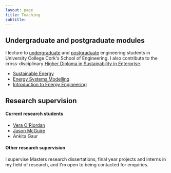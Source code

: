 ```yaml
---
layout: page
title: Teaching
subtitle:
---
```


## Undergraduate and postgraduate modules
I lecture to [undergraduate](https://www.ucc.ie/en/energyeng/undergrad/) and [postgraduate](https://www.ucc.ie/en/ckr26/) engineering students in University College Cork's School of Engineering. I also contribute to the cross-disciplinary [Higher Diploma in Sustainability in Enterprise](https://www.ucc.ie/en/study/postgrad/taughtcourses/hci/hci4/).

- [Sustainable Energy](susten.md)
- [Energy Systems Modelling](ESM.md)
- [Introduction to Energy Engineering](EnEn.md)


## Research supervision
#### Current research students
- [Vera O'Riordan](https://www.marei.ie/people/vera-oriordan/)
- [Jason McGuire](https://www.marei.ie/people/jason-mc-guire/)
- Ankita Gaur

#### Other research supervision
I supervise Masters research dissertations, final year projects and interns in my field of research, and I'm open to being contacted for enquiries.
